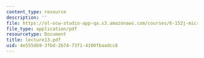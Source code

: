 ```yaml
---
content_type: resource
description: ''
file: https://ol-ocw-studio-app-qa.s3.amazonaws.com/courses/6-152j-micro-nano-processing-technology-fall-2005/4e555db93fbd2b7473f14100fbaadcc8_lecture13.pdf
file_type: application/pdf
resourcetype: Document
title: lecture13.pdf
uid: 4e555db9-3fbd-2b74-73f1-4100fbaadcc8
---
```

